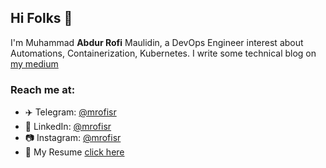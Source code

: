 ## Hi Folks 👋

I'm Muhammad **Abdur Rofi** Maulidin, a DevOps Engineer interest about Automations, Containerization, Kubernetes.
I write some technical blog on [my medium](https://mrofisr.medium.com/) 

### Reach me at:
- ✈️ Telegram: [@mrofisr](https://t.me/@mrofisr)
- 👥 LinkedIn: [@mrofisr](https://linkedin.com/in/mrofisr)
- 📷 Instagram: [@mrofisr](https://instagram.com/mrofisr)
- 📄 My Resume [click here](https://docs.google.com/document/d/1MrNN7FVdeBrYz6cAPbFuX-bQrKRJcmVU/edit?usp=sharing&ouid=115101997489316475264&rtpof=true&sd=true)
